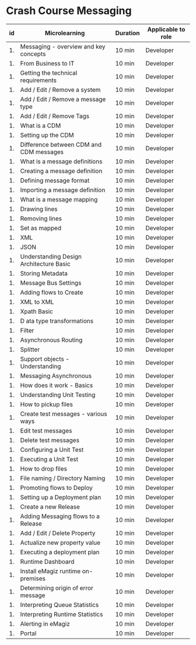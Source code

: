 # Crash Course Messaging


| id | Microlearning | Duration | Applicable to role |
| ---- | ---- | ---- | ---- |
|1. |Messaging - overview and key concepts| 10 min | Developer |
|1. |From Business to IT| 10 min | Developer |
|1. |Getting the technical requirements| 10 min | Developer |
|1. |Add / Edit / Remove a system| 10 min | Developer |
|1. |Add / Edit / Remove a message type| 10 min | Developer |
|1. |Add / Edit / Remove Tags| 10 min | Developer |
|1. |What is a CDM| 10 min | Developer |
|1. |Setting up the CDM| 10 min | Developer |
|1. |Difference between CDM and CDM messages| 10 min | Developer |
|1. |What is a message definitions| 10 min | Developer |
|1. |Creating a message definition| 10 min | Developer |
|1. |Defining message format| 10 min | Developer |
|1. |Importing a message definition| 10 min | Developer |
|1. |What is a message mapping| 10 min | Developer |
|1. |Drawing lines| 10 min | Developer |
|1. |Removing lines| 10 min | Developer |
|1. |Set as mapped| 10 min | Developer |
|1. |XML| 10 min | Developer |
|1. |JSON| 10 min | Developer |
|1. |Understanding Design Architecture Basic| 10 min | Developer |
|1. |Storing Metadata| 10 min | Developer |
|1. |Message Bus Settings| 10 min | Developer |
|1. |Adding flows to Create| 10 min | Developer |
|1. |XML to XML| 10 min | Developer |
|1. |Xpath Basic| 10 min | Developer |
|1. |D ata type transformations| 10 min | Developer |
|1. |Filter| 10 min | Developer |
|1. |Asynchronous Routing| 10 min | Developer |
|1. |Splitter| 10 min | Developer |
|1. |Support objects - Understanding| 10 min | Developer |
|1. |Messaging Asynchronous| 10 min | Developer |
|1. |How does it work  - Basics| 10 min | Developer |
|1. |Understanding Unit Testing| 10 min | Developer |
|1. |How to pickup files| 10 min | Developer |
|1. |Create test messages - various ways| 10 min | Developer |
|1. |Edit test messages| 10 min | Developer |
|1. |Delete test messages| 10 min | Developer |
|1. |Configuring a Unit Test| 10 min | Developer |
|1. |Executing a Unit Test| 10 min | Developer |
|1. |How to drop files| 10 min | Developer |
|1. |File naming / Directory Naming| 10 min | Developer |
|1. |Promoting flows to Deploy| 10 min | Developer |
|1. |Setting up a Deployment plan| 10 min | Developer |
|1. |Create a new Release| 10 min | Developer |
|1. |Adding Messaging flows to a Release| 10 min | Developer |
|1. |Add / Edit / Delete Property| 10 min | Developer |
|1. |Actualize new property value| 10 min | Developer |
|1. |Executing a deployment plan| 10 min | Developer |
|1. |Runtime Dashboard| 10 min | Developer |
|1. |Install eMagiz runtime on-premises| 10 min | Developer |
|1. | Determining origin of error message| 10 min | Developer |
|1. |Interpreting Queue Statistics| 10 min | Developer |
|1. |Interpreting Runtime Statistics| 10 min | Developer |
|1. |Alerting in eMagiz| 10 min | Developer |
|1. |Portal| 10 min | Developer |
